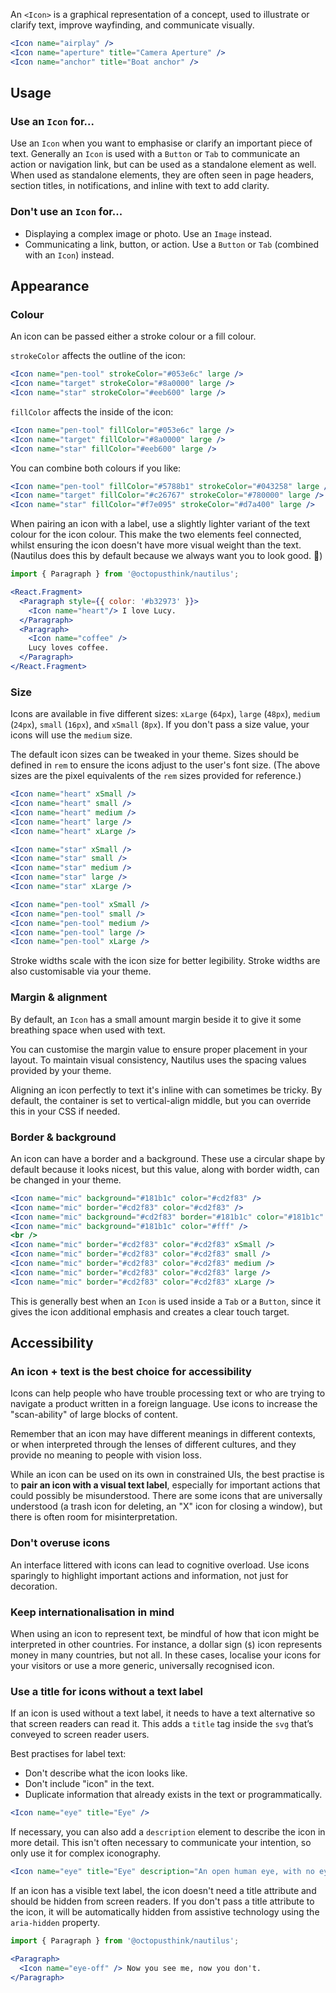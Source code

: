 An `<Icon>` is a graphical representation of a concept, used to illustrate or clarify text, improve wayfinding, and communicate visually.

```jsx
<Icon name="airplay" />
<Icon name="aperture" title="Camera Aperture" />
<Icon name="anchor" title="Boat anchor" />
```

## Usage

### Use an `Icon` for...

Use an `Icon` when you want to emphasise or clarify an important piece of text. Generally an `Icon` is used with a `Button` or `Tab` to communicate an action or navigation link, but can be used as a standalone element as well. When used as standalone elements, they are often seen in page headers, section titles, in notifications, and inline with text to add clarity.

### Don't use an `Icon` for...

- Displaying a complex image or photo. Use an `Image` instead.
- Communicating a link, button, or action. Use a `Button` or `Tab` (combined with an `Icon`) instead.

## Appearance

### Colour

An icon can be passed either a stroke colour or a fill colour.

`strokeColor` affects the outline of the icon:

```jsx
<Icon name="pen-tool" strokeColor="#053e6c" large />
<Icon name="target" strokeColor="#8a0000" large />
<Icon name="star" strokeColor="#eeb600" large />
```

`fillColor` affects the inside of the icon:

```jsx
<Icon name="pen-tool" fillColor="#053e6c" large />
<Icon name="target" fillColor="#8a0000" large />
<Icon name="star" fillColor="#eeb600" large />
```

You can combine both colours if you like:

```jsx
<Icon name="pen-tool" fillColor="#5788b1" strokeColor="#043258" large />
<Icon name="target" fillColor="#c26767" strokeColor="#780000" large />
<Icon name="star" fillColor="#f7e095" strokeColor="#d7a400" large />
```

When pairing an icon with a label, use a slightly lighter variant of the text colour for the icon colour. This make the two elements feel connected, whilst ensuring the icon doesn't have more visual weight than the text. (Nautilus does this by default because we always want you to look good. 🙌)

```jsx
import { Paragraph } from '@octopusthink/nautilus';

<React.Fragment>
  <Paragraph style={{ color: '#b32973' }}>
    <Icon name="heart"/> I love Lucy.
  </Paragraph>
  <Paragraph>
    <Icon name="coffee" />
    Lucy loves coffee.
  </Paragraph>
</React.Fragment>
```

### Size

Icons are available in five different sizes: `xLarge` (`64px`), `large` (`48px`), `medium` (`24px`), `small` (`16px`), and `xSmall` (`8px`). If you don't pass a size value, your icons will use the `medium` size.

The default icon sizes can be tweaked in your theme. Sizes should be defined in `rem` to ensure the icons adjust to the user's font size. (The above sizes are the pixel equivalents of the `rem` sizes provided for reference.)

```jsx
<Icon name="heart" xSmall />
<Icon name="heart" small />
<Icon name="heart" medium />
<Icon name="heart" large />
<Icon name="heart" xLarge />

<Icon name="star" xSmall />
<Icon name="star" small />
<Icon name="star" medium />
<Icon name="star" large />
<Icon name="star" xLarge />

<Icon name="pen-tool" xSmall />
<Icon name="pen-tool" small />
<Icon name="pen-tool" medium />
<Icon name="pen-tool" large />
<Icon name="pen-tool" xLarge />
```

Stroke widths scale with the icon size for better legibility. Stroke widths are also customisable via your theme.


### Margin & alignment

By default, an `Icon` has a small amount margin beside it to give it some breathing space when used with text.

You can customise the margin value to ensure proper placement in your layout. To maintain visual consistency, Nautilus uses the spacing values provided by your theme.

Aligning an icon perfectly to text it's inline with can sometimes be tricky. By default, the container is set to vertical-align middle, but you can override this in your CSS if needed.

### Border & background

An icon can have a border and a background. These use a circular shape by default because it looks nicest, but this value, along with border width, can be changed in your theme.

```jsx
<Icon name="mic" background="#181b1c" color="#cd2f83" />
<Icon name="mic" border="#cd2f83" color="#cd2f83" />
<Icon name="mic" background="#cd2f83" border="#181b1c" color="#181b1c" />
<Icon name="mic" background="#181b1c" color="#fff" />
<br />
<Icon name="mic" border="#cd2f83" color="#cd2f83" xSmall />
<Icon name="mic" border="#cd2f83" color="#cd2f83" small />
<Icon name="mic" border="#cd2f83" color="#cd2f83" medium />
<Icon name="mic" border="#cd2f83" color="#cd2f83" large />
<Icon name="mic" border="#cd2f83" color="#cd2f83" xLarge />
```

This is generally best when an `Icon` is used inside a `Tab` or a `Button`, since it gives the icon additional emphasis and creates a clear touch target.

## Accessibility

### An icon + text is the best choice for accessibility

Icons can help people who have trouble processing text or who are trying to navigate a product written in a foreign language. Use icons to increase the "scan-ability" of large blocks of content.

Remember that an icon may have different meanings in different contexts, or when interpreted through the lenses of different cultures, and they provide no meaning to people with vision loss.

While an icon can be used on its own in constrained UIs, the best practise is to **pair an icon with a visual text label**, especially for important actions that could possibly be misunderstood. There are some icons that are universally understood (a trash icon for deleting, an "X" icon for closing a window), but there is often room for misinterpretation.

### Don't overuse icons

An interface littered with icons can lead to cognitive overload. Use icons sparingly to highlight important actions and information, not just for decoration.

### Keep internationalisation in mind

When using an icon to represent text, be mindful of how that icon might be interpreted in other countries. For instance, a dollar sign (`$`) icon represents money in many countries, but not all. In these cases, localise your icons for your visitors or use a more generic, universally recognised icon.

### Use a title for icons without a text label

If an icon is used without a text label, it needs to have a text alternative so that screen readers can read it. This adds a `title` tag inside the `svg` that’s conveyed to screen reader users.

Best practises for label text:
- Don't describe what the icon looks like.
- Don't include "icon" in the text.
- Duplicate information that already exists in the text or programmatically.

```jsx
<Icon name="eye" title="Eye" />
```

If necessary, you can also add a `description` element to describe the icon in more detail. This isn't often necessary to communicate your intention, so only use it for complex iconography.

```jsx
<Icon name="eye" title="Eye" description="An open human eye, with no eyelashes." />
```

If an icon has a visible text label, the icon doesn't need a title attribute and should be hidden from screen readers. If you don't pass a title attribute to the icon, it will be automatically hidden from assistive technology using the `aria-hidden` property.

```jsx
import { Paragraph } from '@octopusthink/nautilus';

<Paragraph>
  <Icon name="eye-off" /> Now you see me, now you don't.
</Paragraph>
```
